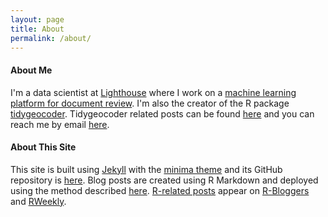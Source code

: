 ```yaml
---
layout: page
title: About
permalink: /about/
---
```


#### About Me

I'm a data scientist at [Lighthouse](https://www.lighthouseglobal.com/) where I work on a [machine learning platform for document review](https://www.businesswire.com/news/home/20210201005774/en/Lighthouse-Launches-New-AI-Enhanced-Ediscovery-and-Document-Review-Technology). I'm also the creator of the R package [tidygeocoder](https://jessecambon.github.io/tidygeocoder/). Tidygeocoder related posts can be found [here](/tag/tidygeocoder) and you can reach me by email <a href="mailto:{{ site.author.email }}">here</a>. 

#### About This Site

This site is built using [Jekyll](https://jekyllrb.com/) with the [minima theme](https://github.com/jekyll/minima) and its GitHub repository is [here](https://github.com/jessecambon/jessecambon.github.io). Blog posts are created using R Markdown and deployed using the method described [here](https://jessecambon.github.io/2020/03/22/deploying-rmarkdown-online.html). [R-related posts](/tag/r) appear on [R-Bloggers](https://www.r-bloggers.com/) and [RWeekly](https://rweekly.org/). 